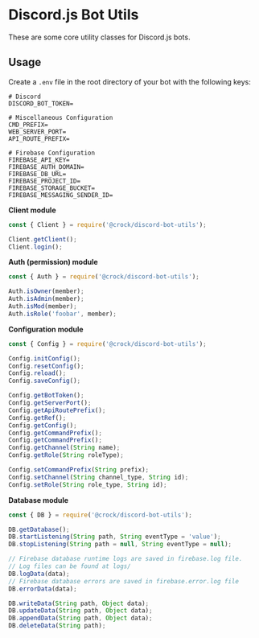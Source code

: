 # Discord.js Bot Utils

These are some core utility classes for Discord.js bots.

## Usage

Create a `.env` file in the root directory of your bot with the following keys:
```
# Discord
DISCORD_BOT_TOKEN=

# Miscellaneous Configuration
CMD_PREFIX=
WEB_SERVER_PORT=
API_ROUTE_PREFIX=

# Firebase Configuration
FIREBASE_API_KEY=
FIREBASE_AUTH_DOMAIN=
FIREBASE_DB_URL=
FIREBASE_PROJECT_ID=
FIREBASE_STORAGE_BUCKET=
FIREBASE_MESSAGING_SENDER_ID=
```

**Client module**

```js
const { Client } = require('@crock/discord-bot-utils');

Client.getClient();
Client.login();
```

**Auth (permission) module**

```js
const { Auth } = require('@crock/discord-bot-utils');

Auth.isOwner(member);
Auth.isAdmin(member);
Auth.isMod(member);
Auth.isRole('foobar', member);
```

**Configuration module**

```js
const { Config } = require('@crock/discord-bot-utils');

Config.initConfig();
Config.resetConfig();
Config.reload();
Config.saveConfig();

Config.getBotToken();
Config.getServerPort();
Config.getApiRoutePrefix();
Config.getRef();
Config.getConfig();
Config.getCommandPrefix();
Config.getCommandPrefix();
Config.getChannel(String name);
Config.getRole(String roleType);

Config.setCommandPrefix(String prefix);
Config.setChannel(String channel_type, String id);
Config.setRole(String role_type, String id);
```

**Database module**

```js
const { DB } = require('@crock/discord-bot-utils');

DB.getDatabase();
DB.startListening(String path, String eventType = 'value');
DB.stopListening(String path = null, String eventType = null);

// Firebase database runtime logs are saved in firebase.log file.
// Log files can be found at logs/
DB.logData(data);
// Firebase database errors are saved in firebase.error.log file
DB.errorData(data);

DB.writeData(String path, Object data);
DB.updateData(String path, Object data);
DB.appendData(String path, Object data);
DB.deleteData(String path);
```